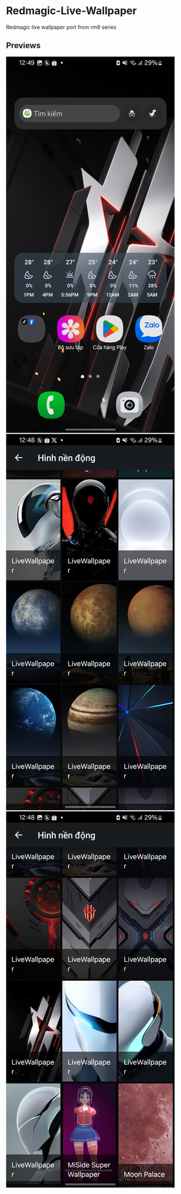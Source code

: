 # Redmagic-Live-Wallpaper
Redmagic live wallpaper port from rm9 series

## Previews
![preview1](preview1.jpg)
![preview2](preview2.jpg)
![preview3](preview3.jpg)